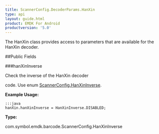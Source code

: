 ```yaml
---
title: ScannerConfig.DecoderParams.HanXin
type: api
layout: guide.html
product: EMDK For Android
productversion: '5.0'
---
```



The HanXin class provides access to parameters that are available for
 the HanXin decoder.

##Public Fields

###hanXinInverse

Check the inverse of the HanXin decoder
 
 code. Use enum [ ScannerConfig.HanXinInverse](../ScannerConfig-HanXinInverse).
 
 

**Example Usage:**
	
	:::java	
	hanXin.hanXinInverse = HanXinInverse.DISABLED;


**Type:**

com.symbol.emdk.barcode.ScannerConfig.HanXinInverse


